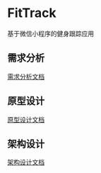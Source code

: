 # FitTrack
基于微信小程序的健身跟踪应用
## 需求分析
[需求分析文档](https://github.com/ysqm/Fit_with_lx/blob/main/%E9%9C%80%E6%B1%82%E5%88%86%E6%9E%90%E6%96%87%E6%A1%A3.docx)
## 原型设计
[原型设计文档](https://github.com/ysqm/Fit_with_lx/blob/main/%E5%8E%9F%E5%9E%8B%E6%96%87%E6%A1%A3/%E5%8E%9F%E5%9E%8B%E6%96%87%E6%A1%A3.md)
## 架构设计
[架构设计文档](https://github.com/ysqm/Fit_with_lx/blob/main/%E6%9E%B6%E6%9E%84%E8%AE%BE%E8%AE%A1%E6%96%87%E6%A1%A3.doc)

